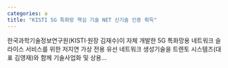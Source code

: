```yaml
---
categories: a
title: "KISTI 5G 특화망 핵심 기술 NET 신기술 인증 획득"
---
```

한국과학기술정보연구원(KISTI·원장 김재수)이 자체 개발한 5G 특화망용 네트워크 슬라이스 서비스를 위한 저지연 가상 전용 유선 네트워크 생성기술을 트렌토 시스템즈(대표 김영재)와 함께 기술사업화 및 상용...